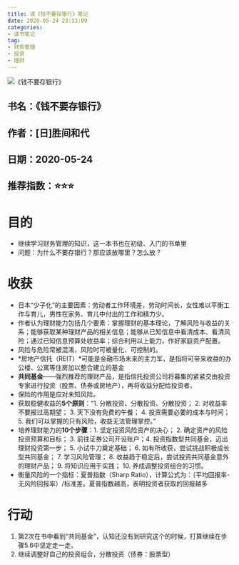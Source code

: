 ```yaml
---
title: 读《钱不要存银行》笔记
date: 2020-05-24 23:33:09
categories:
- 读书笔记
tag:
- 财务管理
- 投资
- 理财
--- 
```


![《钱不要存银行》](https://tva1.sinaimg.cn/large/007S8ZIlly1gf3zdbvqsnj305707hjrc.jpg)

## 书名：《钱不要存银行》
## 作者：[日]胜间和代
## 日期：2020-05-24
## 推荐指数：⭐️⭐️⭐️ 

# 目的
- 继续学习财务管理的知识，这一本书也在初级、入门的书单里
- 问题：为什么不要存银行？那应该放哪里？怎么放？

# 收获
   - 日本“少子化”的主要因素：劳动者工作环境差，劳动时间长，女性难以平衡工作与育儿，男性在家务、育儿中付出的工作和精力少。
- 作者认为理财能力包括几个要素：掌握理财的基本理论，了解风险与收益的关系；能够获取某种理财产品的相关信息；能够从已知信息中看清成本、看清风险；通过已知信息预算处收益率；综合利用以上能力，作好家庭资产配置。
- 风险与危险常被混淆，风险时可被量化、可控制的。
- *房地产信托（REIT）*可能是金融市场未来的主力军，是指将可带来收益的办公楼、公寓等住房加以整合建立的基金
- **共同基金**——强烈推荐的理财产品，是指信托投资公司将募集的紧紧交由投资专家进行投资（股票、债券或房地产），再将收益分配给投资者。
- 保险的作用是应对未知风险。
- 获取稳健收益的**5个原则**：“1. 分散投资、分散投资、分散投资； 2. 对收益率不要报过高期望； 3. 天下没有免费的午餐； 4. 投资需要必要的成本与时间； 5. 我们可以掌握的只有风险，收益无法管理掌控。”
- 培养理财能力的**10个步骤**：1. 坚定投资风险资产的决心； 2. 确定资产的风险投资预算和目标； 3. 前往证券公司开设账户；4. 投资指数型共同基金，迈出理财投资第一步； 5. 小试牛刀奠定基础； 6. 如有所收获，尝试挑战积极成长型共同基金； 7. 学习风险管理； 8. 收益趋于稳定后，尝试投资共同基金意外的理财产品； 9. 将知识应用于实践； 10. 养成调整投资组合的习惯。
- 衡量风险的一个指标：夏普指数（Sharp Ratio），计算公式为：（平均回报率-无风险回报率）/标准差。夏普指数越高，表明投资者获取的回报越多
# 行动
1. 第2次在书中看到“共同基金”，认知还没有到研究这个的时候，打算继续在步骤5.6中坚定走一走。
2. 继续调整好自己的投资组合，分散投资（债券：股票型）





